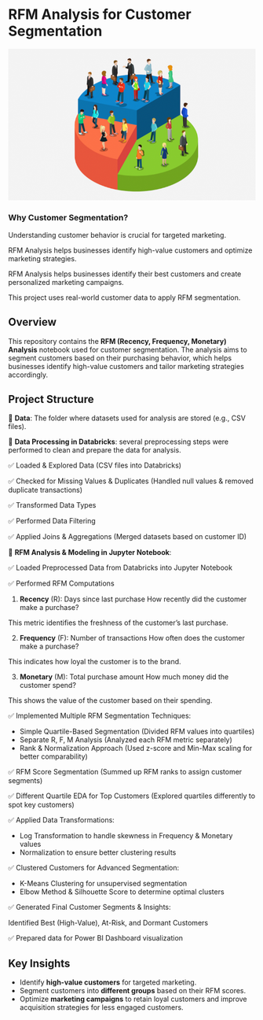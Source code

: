 # RFM Analysis for Customer Segmentation

![](Customers_segmented.png)

### Why Customer Segmentation?
Understanding customer behavior is crucial for targeted marketing. 

RFM Analysis helps businesses identify high-value customers and optimize marketing strategies.

RFM Analysis helps businesses identify their best customers and create personalized marketing campaigns.

This project uses real-world customer data to apply RFM segmentation.

## Overview
This repository contains the **RFM (Recency, Frequency, Monetary) Analysis** notebook used for customer segmentation. The analysis aims to segment customers based on their purchasing behavior, which helps businesses identify high-value customers and tailor marketing strategies accordingly.


## Project Structure
📌 **Data**: The folder where datasets used for analysis are stored (e.g., CSV files).

📌 **Data Processing in Databricks**: several preprocessing steps were performed to clean and prepare the data for analysis.

✅ Loaded & Explored Data (CSV files into Databricks)

✅ Checked for Missing Values & Duplicates (Handled null values & removed duplicate transactions)

✅ Transformed Data Types 

✅ Performed Data Filtering 

✅ Applied Joins & Aggregations (Merged datasets based on customer ID)

📌 **RFM Analysis & Modeling in Jupyter Notebook**:

✅ Loaded Preprocessed Data from Databricks into Jupyter Notebook

✅ Performed RFM Computations
  
1. **Recency** (R): Days since last purchase
How recently did the customer make a purchase?  

This metric identifies the freshness of the customer’s last purchase.
   
2. **Frequency** (F): Number of transactions
How often does the customer make a purchase?

This indicates how loyal the customer is to the brand.
   
3. **Monetary** (M): Total purchase amount
How much money did the customer spend?

This shows the value of the customer based on their spending.

✅ Implemented Multiple RFM Segmentation Techniques:

* Simple Quartile-Based Segmentation (Divided RFM values into quartiles)
* Separate R, F, M Analysis (Analyzed each RFM metric separately)
* Rank & Normalization Approach (Used z-score and Min-Max scaling for better comparability)

✅ RFM Score Segmentation (Summed up RFM ranks to assign customer segments)

✅ Different Quartile EDA for Top Customers (Explored quartiles differently to spot key customers)

✅ Applied Data Transformations:

* Log Transformation to handle skewness in Frequency & Monetary values
* Normalization to ensure better clustering results
  
✅ Clustered Customers for Advanced Segmentation:

* K-Means Clustering for unsupervised segmentation
* Elbow Method & Silhouette Score to determine optimal clusters
  
✅ Generated Final Customer Segments & Insights:

Identified Best (High-Value), At-Risk, and Dormant Customers

✅ Prepared data for Power BI Dashboard visualization


## Key Insights
- Identify **high-value customers** for targeted marketing.
- Segment customers into **different groups** based on their RFM scores.
- Optimize **marketing campaigns** to retain loyal customers and improve acquisition strategies for less engaged customers.



